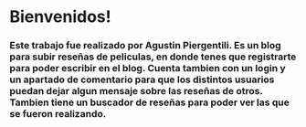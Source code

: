 
# Bienvenidos!
### Este trabajo fue realizado por Agustin Piergentili. Es un blog para subir reseñas de peliculas, en donde tenes que registrarte para poder escribir en el blog. Cuenta tambien con un login y un apartado de comentario para que los distintos usuarios puedan dejar algun mensaje sobre las reseñas de otros. Tambien tiene un buscador de reseñas para poder ver las que se fueron realizando.

